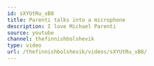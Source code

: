 ```yaml
---
id: sXYUtRu_xB8
title: Parenti talks into a microphone
description: I love Michael Parenti
source: youtube
channel: thefinnishbolshevik
type: video
url: /thefinnishbolshevik/videos/sXYUtRu_xB8/
---
```

